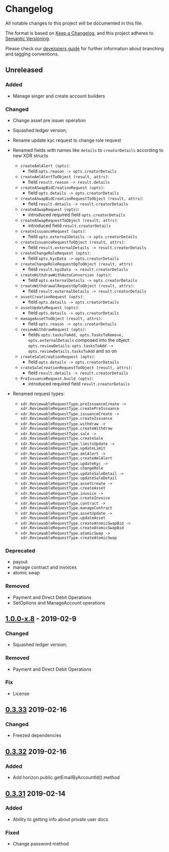 # Changelog
All notable changes to this project will be documented in this file.

The format is based on [Keep a Changelog](https://keepachangelog.com/en/1.0.0/),
and this project adheres to [Semantic Versioning](https://semver.org/spec/v2.0.0.html).

Please check our [developers guide](https://gitlab.com/tokend/developers-guide)
for further information about branching and tagging conventions.

## Unreleased

### Added

* Manage singer and create account builders

### Changed

* Change asset pre issuer operation
* Squashed ledger version;
* Rename update kyc request to change role request
* Renamed fields with names like `details` to `creatorDetails` according to new XDR structs
    * `createAmlAlert (opts)`:
        * field `opts.reason -> opts.creatorDetails`
    * `createAmlAlertToObject (result, attrs)`:
        * field `result.reason -> result.details`
    * `createASwapBidCreationRequest (opts)`:
        * field `opts.details -> opts.creatorDetails`
    * `createASwapBidCreationRequestToObject (result, attrs)`:
        * field `result.details -> result.creatorDetails`
    * `createASwapRequest (opts)`:
        * introduced required field `opts.creatorDetails`
    * `createASwapRequestToObject (result, attrs)`:
        * introduced field `result.creatorDetails`
    * `createIssuanceRequest (opts)`:
        * field `opts.externalDetails -> opts.creatorDetails`
    * `createIssuanceRequestToObject (result, attrs)`:
        * field `result.externalDetails -> result.creatorDetails`
    * `createChangeRoleRequest (opts)`:
        * field `opts.kycData -> opts.creatorDetails`
    * `createChangeRoleRequestOpToObject (result, attrs)`
        * field `result.kycData -> result.creatorDetails`
    * `createWithdrawWithAutoConversion (opts)`:
        * field `opts.externalDetails -> opts.creatorDetails`
    * `createWithdrawalRequestOpToObject (result, attrs)`:
        * field `result.externalDetails -> result.creatorDetails`
    * `assetCreationRequest (opts)`:
        * field `opts.details -> opts.creatorDetails`
    * `assetUpdateRequest (opts)`:
        * field `opts.details -> opts.creatorDetails`
    * `manageAssetToObject (result, attrs)`:
        * field `opts.reason -> opts.creatorDetails`
    * `reviewWithdrawRequest (opts)`:
        * fields `opts.tasksToAdd, opts.TasksToRemove, opts.externalDetails`
          composed into the object `opts.reviewDetails`:
          `opts.tasksToAdd -> opts.reviewDetails.tasksToAdd` and so on
    * `createSaleCreationRequest (opts)`:
        * field `opts.details -> opts.creatorDetails`
    * `crateSaleCreationRequestToObject (result, attrs)`:
        * field `result.details -> result.creatorDetails`
    * `PreIssuanceRequest.build (opts)`:
        * introduced required field `result.creatorDetails`

* Renamed request types:
    * `xdr.ReviewableRequestType.preIssuanceCreate -> xdr.ReviewableRequestType.createPreIssuance`
    * `xdr.ReviewableRequestType.issuanceCreate -> xdr.ReviewableRequestType.createIssuance`
    * `xdr.ReviewableRequestType.withdraw -> xdr.ReviewableRequestType.createWithdraw`
    * `xdr.ReviewableRequestType.sale -> xdr.ReviewableRequestType.createSale`
    * `xdr.ReviewableRequestType.limitsUpdate -> xdr.ReviewableRequestType.updateLimit`
    * `xdr.ReviewableRequestType.amlAlert -> xdr.ReviewableRequestType.createAmlAlert`
    * `xdr.ReviewableRequestType.updateKyc -> xdr.ReviewableRequestType.changeRole`
    * `xdr.ReviewableRequestType.updateSaleDetail -> xdr.ReviewableRequestType.updateSaleDetail`
    * `xdr.ReviewableRequestType.assetCreate -> xdr.ReviewableRequestType.createAsset`
    * `xdr.ReviewableRequestType.invoice -> xdr.ReviewableRequestType.createInvoice`
    * `xdr.ReviewableRequestType.contract -> xdr.ReviewableRequestType.manageContract`
    * `xdr.ReviewableRequestType.assetUpdate -> xdr.ReviewableRequestType.updateAsset`
    * `xdr.ReviewableRequestType.createAtomicSwapBid -> xdr.ReviewableRequestType.createAtomicSwapBid`
    * `xdr.ReviewableRequestType.atomicSwap -> xdr.ReviewableRequestType.createAtomicSwap`


### Deprecated

* payout
* manage contract and invoices
* atomic swap

### Removed

* Payment and Direct Debit Operations
* SetOptions and ManageAccount operations

## [1.0.0-x.8] - 2019-02-9
### Changed
- Squashed ledger version;

### Removed
- Payment and Direct Debit Operations

### Fix
- License

## [0.3.33] 2019-02-16
### Changed
- Freezed dependencies

## [0.3.32] 2019-02-16
### Added
- Add horizon.public.getEmailByAccountId() method

## [0.3.31] 2019-02-14

### Added
- Ability to getting info about private user docs

### Fixed
- Change password method

[Unreleased]: https://github.com/tokend/new-js-sdk/compare/1.0.0-x.8...HEAD
[1.0.0-x.8]: https://github.com/tokend/new-js-sdk/compare/0.3.33...1.0.0-x.8
[0.3.33]: https://github.com/tokend/new-js-sdk/compare/0.3.32...0.3.33
[0.3.32]: https://github.com/tokend/new-js-sdk/compare/0.3.31...0.3.32
[0.3.31]: https://github.com/tokend/new-js-sdk/compare/0.3.30...0.3.31
